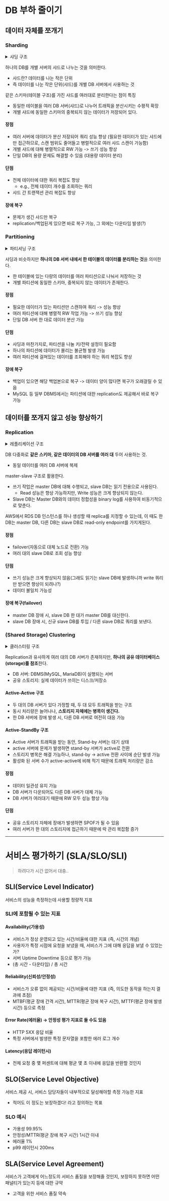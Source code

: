 # DB 부하 줄이기

## 데이터 자체를 쪼개기

### Sharding
<details><summary>샤딩 구조</summary>

[![샤딩 이미지](./images/sharding.png)](./images/sharding.png)

</details>

하나의 DB를 개별 서버의 샤드로 나누는 것을 의미한다.
* 샤드란? 데이터를 나눈 작은 단위
* 즉 데이터를 나눈 작은 단위(샤드)를 개별 DB 서버에서 사용하는 것

같은 스키마(테이블 구조)를 가진 샤드를 여러대로 분리한다는 점이 특징
* 동일한 테이블을 여러 DB 서버(샤드)로 나누어 트래픽을 분산시키는 수평적 확장
* 개별 샤드에 동일한 스키마의 중복되지 않는 데이터가 저장되어 있다.

#### 장점
* 여러 서버에 데이터가 분산 저장되어 쿼리 성능 향상 (필요한 데이터가 있는 샤드에만 접근하므로, 스캔 범위도 줄어들고 병렬적으로 여러 샤드 스캔이 가능함)
* 개별 샤드에 대해 병렬적으로 RW 가능 -> 쓰기 성능 향상
* 단일 DB의 용량 문제도 해결할 수 있음 (대용량 데이터 분리) 

#### 단점
* 전체 데이터에 대한 쿼리 복잡도 향상
  * e.g., 전체 데이터 개수를 조회하는 쿼리
* 샤드 간 트랜잭션 관리 복잡도 향상

#### 장애 복구
* 문제가 생긴 샤드만 복구
* replication/백업된게 있으면 바로 복구 가능, 그 외에는 다운타임 발생(?)


### Partitioning

<details><summary>파티셔닝 구조</summary>

[![파티셔닝 이미지](./images/partitioning.png)](./images/partitioning.png)

</details>

샤딩과 비슷하지만 **하나의 DB 서버 내에서 한 테이블의 데이터를 분리하는 것**을 의미한다.
* 한 테이블에 있는 다량의 데이터를 여러 파티션으로 나눠서 저장하는 것
* 개별 파티션에 동일한 스키마, 중복되지 않는 데이터가 존재한다.

#### 장점
* 필요한 데이터가 있는 파티션만 스캔하여 쿼리 -> 성능 향상
* 여러 파티션에 대해 병렬적 RW 작업 가능 -> 쓰기 성능 향상
* 단일 DB 서버 한 대로 데이터 분산 가능

#### 단점
* 샤딩과 마찬가지로, 파티션을 나눌 키/전략 설정이 필요함
* 하나의 파티션에 데이터가 몰리는 불균형 발생 가능
* 여러 파티션에 걸쳐있는 데이터를 조회해야 하는 쿼리 복잡도 향상

#### 장애 복구
* 백업이 있으면 해당 백업본으로 복구 -> 데이터 양이 많다면 복구가 오래걸릴 수 있음
* MySQL 등 일부 DBMS에서는 파티션에 대한 replication도 제공해서 바로 복구 가능


## 데이터를 쪼개지 않고 성능 향상하기


### Replication

<details><summary>레플리케이션 구조</summary>

[![레플리케이션 이미지](./images/replication.png)](./images/replication.png)

</details>

DB 다중화로 **같은 스키마, 같은 데이터의 DB 서버를 여러 대** 두어 사용하는 것.
* 동일 데이터를 여러 DB 서버에 복제

master-slave 구조로 활용한다.
* 쓰기 작업은 master DB에 대해 수행되고, slave DB는 읽기 전용으로 사용된다.
  * Read 성능은 향상 가능하지만, Write 성능은 크게 향상되지 않는다.
* Slave DB는 Master DB와의 데이터 정합성을 binary log를 사용하여 비동기적으로 맞춘다.

AWS에서 RDS DB 인스턴스를 하나 생성할 때 replica를 지정할 수 있는데, 이 때도 한 DB는 master DB, 다른 DB는 slave DB로 read-only endpoint를 가지게된다.

#### 장점
* failover(자동으로 대체 노드로 전환) 가능
* 여러 대의 slave DB로 조회 성능 향상

#### 단점
* 쓰기 성능은 크게 향상되지 않음(그래도 읽기는 slave DB에 발생하니까 write 쿼리만 받으면 향상이 되려나?)
* 데이터 불일치 가능성

#### 장애 복구(failover)
* master DB 장애 시, slave DB 한 대가 master DB를 대신한다.
* slave DB 장애 시, 신규 slave DB를 투입 / 다른 slave DB로 쿼리를 보낸다.


### (Shared Storage) Clustering

<details><summary>클러스터링 구조</summary>

[![클러스터링 이미지](./images/clustering.png)](./images/clustering.png)

</details>

Replication과 유사하게 여러 대의 DB 서버가 존재하지만, **하나의 공유 데이터베이스(storage)를 참조**한다.
* DB 서버: DBMS(MySQL, MariaDB)이 실행되는 서버
* 공유 스토리지: 실제 데이터가 쓰이는 디스크/저장소

#### Active-Active 구조
* 두 대의 DB 서버가 있다 가정할 때, 두 대 모두 트래픽을 받는 구조
* 동시 처리량은 늘어나나, **스토리지 자체에는 병목이 생긴다.**
* 한 DB 서버에 장애 발생 시, 다른 DB 서버로 여전히 대응 가능

#### Active-StandBy 구조
* Active 서버가 트래픽을 받는 동안, Stand-by 서버는 대기 상태
* active 서버에 문제가 발생하면 stand-by 서버가 active로 전환
* 스토리지 병목은 해결 가능하나, stand-by -> active 전환 사이에 순단 발생 가능
* 활성화 된 서버 수가 active-active에 비해 적기 때문에 트래픽 처리량은 감소

#### 장점
* 데이터 일관성 유지 가능
* DB 서버가 다운되어도 다른 DB 서버가 대체 가능
* DB 서버가 여러대기 때문에 RW 모두 성능 향상 가능

#### 단점
* 공유 스토리지 자체에 장애가 발생하면 SPOF가 될 수 있음
* 여러 서버가 한 대의 스토리지에 접근하기 때문에 락 관리 복잡함 증가


---

# 서비스 평가하기 (SLA/SLO/SLI)

> 하려다가 시간 없어서 대충..

## SLI(Service Level Indicator)
서비스의 성능을 측정하는데 사용할 정량적 지표

### SLI에 포함될 수 있는 지표

#### Availability(가용성)
* 서비스가 정상 운영되고 있는 시간/비율에 대한 지표 (즉, 시간의 개념)
* 사용자가 특정 시점에 요청을 보냈을 때, 서비스가 그에 대해 응답을 보낼 수 있었는가?
* 서버 Uptime Downtime 등으로 평가 가능
* (총 시간 - 다운타임) / 총 시간 

#### Reliability(신뢰성/안정성)
* 서비스가 오류 없이 제공되는 시간/비율에 대한 지표 (즉, 의도한 동작을 하는지 결과에 초점)
* MTBF(평균 장애 간격 시간), MTTR(평균 장애 복구 시간), MTTF(평균 장애 발생 시간) 등으로 측정

#### Error Rate(에러율) -> 안정성 평가 지표로 둘 수도 있음
* HTTP 5XX 응답 비율
* 특정 서버에서 발생한 특정 문자열을 포함한 에러 로그 개수

#### Latency(응답 레이턴시)
* 전체 요청 중 몇 퍼센트에 대해 평균 몇 초 이내에 응답을 반환할 것인지


## SLO(Service Level Objective)
서비스 제공 시, 서비스 담당자들이 내부적으로 달성해야할 측정 가능한 지표 
* 적어도 이 정도는 보장하겠다! 라고 정의하는 목표

### SLO 예시
* 가용성 99.95%
* 안정성/MTTR(평균 장애 복구 시간) 1시간 이내
* 에러율 1%
* p99 레이턴시 200ms


## SLA(Service Level Agreement)
서비스가 고객에게 어느정도의 서비스 품질을 보장해줄 것인지, 보장하지 못하면 어떤 패널티가 있는지 등에 대한 규약
* 고객을 위한 서비스 품질 약속

